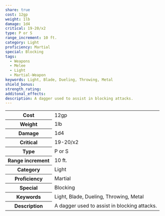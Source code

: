 ```yaml
---
share: true
cost: 12gp
weight: 1lb
damage: 1d4
critical: 19-20/x2
type: P or S
range_increment: 10 ft.
category: Light
proficiency: Martial
special: Blocking
tags:
  - Weapons
  - Melee
  - Light
  - Martial-Weapon
keywords: Light, Blade, Dueling, Throwing, Metal
shield_bonus: 
strength_rating: 
additonal_effects: 
description: A dagger used to assist in blocking attacks.
---
```


<p><span style="overflow-x: auto;"><table><tbody><tr><th>Cost</th><td>12gp</td></tr><tr><th>Weight</th><td>1lb</td></tr><tr><th>Damage</th><td>1d4</td></tr><tr><th>Critical</th><td>19-20/x2</td></tr><tr><th>Type</th><td>P or S</td></tr><tr><th>Range increment</th><td>10 ft.</td></tr><tr><th>Category</th><td>Light</td></tr><tr><th>Proficiency</th><td>Martial</td></tr><tr><th>Special</th><td>Blocking</td></tr><tr><th>Keywords</th><td>Light, Blade, Dueling, Throwing, Metal</td></tr><tr><th>Description</th><td>A dagger used to assist in blocking attacks.</td></tr></tbody></table></span></p>

